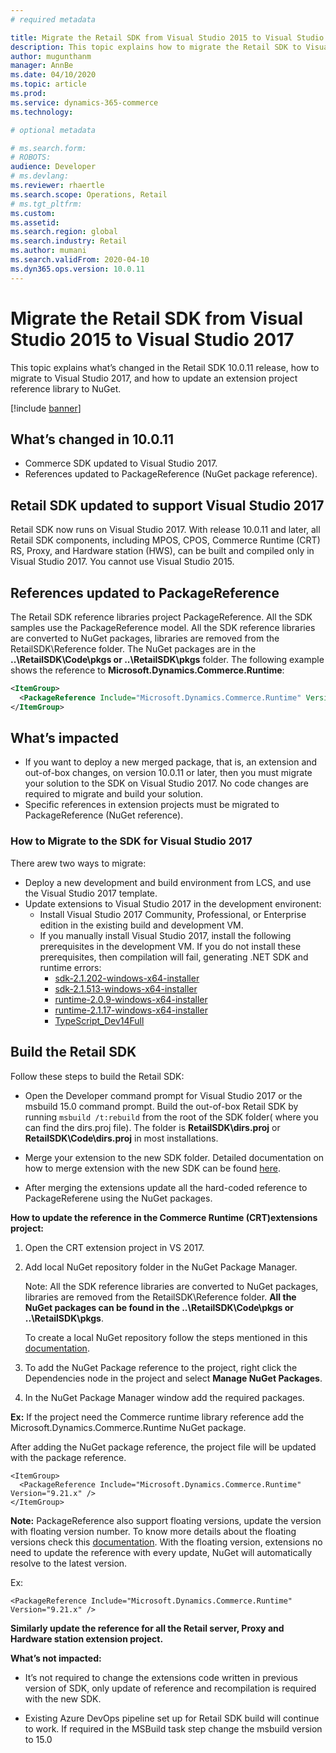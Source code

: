 ```yaml
---
# required metadata

title: Migrate the Retail SDK from Visual Studio 2015 to Visual Studio 2017
description: This topic explains how to migrate the Retail SDK to Visual Studio 2017 and update the reference to NuGet.
author: mugunthanm 
manager: AnnBe
ms.date: 04/10/2020
ms.topic: article
ms.prod: 
ms.service: dynamics-365-commerce
ms.technology: 

# optional metadata

# ms.search.form: 
# ROBOTS: 
audience: Developer
# ms.devlang: 
ms.reviewer: rhaertle
ms.search.scope: Operations, Retail 
# ms.tgt_pltfrm: 
ms.custom: 
ms.assetid: 
ms.search.region: global
ms.search.industry: Retail
ms.author: mumani
ms.search.validFrom: 2020-04-10
ms.dyn365.ops.version: 10.0.11
---
```


# Migrate the Retail SDK from Visual Studio 2015 to Visual Studio 2017

This topic explains what’s changed in the Retail SDK 10.0.11 release, how to migrate to Visual Studio 2017, and how to update an extension project reference library to NuGet.

[!include [banner](../../includes/banner.md)]

## What’s changed in 10.0.11

- Commerce SDK updated to Visual Studio 2017.
- References updated to PackageReference (NuGet package reference).

## Retail SDK updated to support Visual Studio 2017

Retail SDK now runs on Visual Studio 2017. With release 10.0.11 and later, all Retail SDK components, including MPOS, CPOS, Commerce Runtime (CRT) RS, Proxy, and Hardware station (HWS), can be built and compiled only in Visual Studio 2017. You cannot use Visual Studio 2015.

## References updated to PackageReference

The Retail SDK reference libraries project PackageReference. All the SDK samples use the PackageReference model. All the SDK reference libraries are converted to NuGet packages, libraries are removed from the RetailSDK\\Reference folder. The NuGet packages are in the **..\\RetailSDK\\Code\\pkgs or ..\\RetailSDK\\pkgs** folder. The following example shows the reference to **Microsoft.Dynamics.Commerce.Runtime**:

```xml
<ItemGroup>
  <PackageReference Include="Microsoft.Dynamics.Commerce.Runtime" Version="9.21.x" />
</ItemGroup>
```

## What’s impacted

- If you want to deploy a new merged package, that is, an extension and out-of-box changes, on version 10.0.11 or later, then you must migrate your solution to the SDK on Visual Studio 2017. No code changes are required to migrate and build your solution.
- Specific references in extension projects must be migrated to PackageReference (NuGet reference).

### How to Migrate to the SDK for Visual Studio 2017

There arew two ways to migrate:
- Deploy a new development and build environment from LCS, and use the Visual Studio 2017 template.
- Update extensions to Visual Studio 2017 in the development environent:
    - Install Visual Studio 2017 Community, Professional, or Enterprise edition in the existing build and development VM.
    - If you manually install Visual Studio 2017, install the following prerequisites in the development VM. If you do not install these prerequisites, then compilation will fail, generating .NET SDK and runtime errors:
        + [sdk-2.1.202-windows-x64-installer](https://dotnet.microsoft.com/download/dotnet-core/thank-you/sdk-2.1.202-windows-x64-installer)
        + [sdk-2.1.513-windows-x64-installer](https://dotnet.microsoft.com/download/dotnet-core/thank-you/sdk-2.1.513-windows-x64-installer)
        + [runtime-2.0.9-windows-x64-installer](https://dotnet.microsoft.com/download/dotnet-core/thank-you/runtime-2.0.9-windows-x64-installer)
        + [runtime-2.1.17-windows-x64-installer](https://dotnet.microsoft.com/download/dotnet-core/thank-you/runtime-2.1.17-windows-x64-installer)
        + [TypeScript_Dev14Full](https://download.microsoft.com/download/6/D/8/6D8381B0-03C1-4BD2-AE65-30FF0A4C62DA/TS-2.2-dev14update3-20170321.1/TypeScript_Dev14Full.exe)


## Build the Retail SDK

Follow these steps to build the Retail SDK:

- Open the Developer command prompt for Visual Studio 2017 or the msbuild 15.0 command prompt. Build the out-of-box Retail SDK by running `msbuild /t:rebuild` from the root of the SDK folder( where you can find the dirs.proj file). The folder is  **RetailSDK\\dirs.proj** or **RetailSDK\\Code\\dirs.proj** in most installations.

-   Merge your extension to the new SDK folder. Detailed documentation on how to merge extension with the new SDK can be found [here](https://docs.microsoft.com/en-us/dynamics365/commerce/dev-itpro/retailsdk-update).

-   After merging the extensions update all the hard-coded reference to PackageReferene using the NuGet packages.

**How to update the reference in the Commerce Runtime (CRT)extensions project:**

1.  Open the CRT extension project in VS 2017.

2.  Add local NuGet repository folder in the NuGet Package Manager.

    Note: All the SDK reference libraries are converted to NuGet packages, libraries are removed from the RetailSDK\\Reference folder. **All the NuGet packages can be found in the ..\\RetailSDK\\Code\\pkgs or ..\\RetailSDK\\pkgs**.

    To create a local NuGet repository follow the steps mentioned in this [documentation](https://docs.microsoft.com/en-us/nuget/consume-packages/install-use-packages-visual-studio#package-sources).

3.  To add the NuGet Package reference to the project, right click the Dependencies node in the project and select **Manage NuGet Packages**.

4.  In the NuGet Package Manager window add the required packages.

**Ex:** If the project need the Commerce runtime library reference add the Microsoft.Dynamics.Commerce.Runtime NuGet package.

After adding the NuGet package reference, the project file will be updated with the package reference.
```
<ItemGroup>
  <PackageReference Include="Microsoft.Dynamics.Commerce.Runtime" Version="9.21.x" />
</ItemGroup>
```
**Note:** PackageReference also support floating versions, update the version with floating version number. To know more details about the floating versions check this [documentation](https://docs.microsoft.com/en-us/nuget/concepts/dependency-resolution#floating-versions). With the floating version, extensions no need to update the reference with every update, NuGet will automatically resolve to the latest version.

Ex:

```
<PackageReference Include="Microsoft.Dynamics.Commerce.Runtime" Version="9.21.x" />

```

**Similarly update the reference for all the Retail server, Proxy and Hardware station extension project.**

**What’s not impacted:**

   -   It’s not required to change the extensions code written in previous version of SDK, only update of reference and recompilation is required with the new SDK.
   
   - Existing Azure DevOps pipeline set up for Retail SDK build will continue to work. If required in the MSBuild task step change the msbuild version to 15.0
